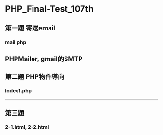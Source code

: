 # PHP_Final-Test_107th
## 第一題 寄送email
### mail.php
PHPMailer, gmail的SMTP
---

## 第二題 PHP物件導向
### index1.php
---

## 第三題 
### 2-1.html, 2-2.html
